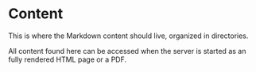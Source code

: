 # Content

This is where the Markdown content should live, organized in directories.

All content found here can be accessed when the server is started as an fully rendered HTML page or a PDF.
